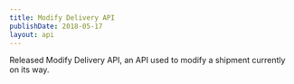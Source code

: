 ```yaml
---
title: Modify Delivery API
publishDate: 2018-05-17
layout: api
---
```


Released Modify Delivery API, an API used to modify a shipment currently on its
way.
